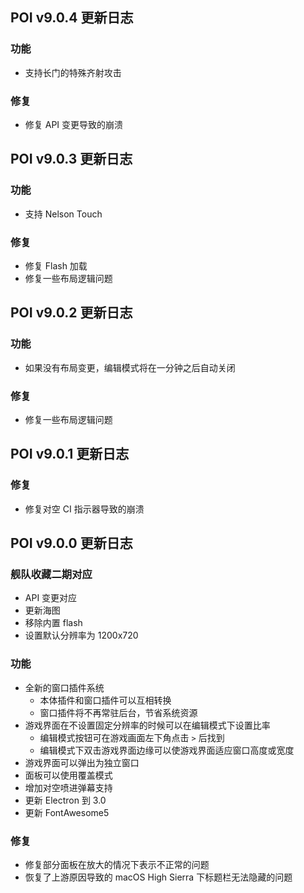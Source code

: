 ## POI v9.0.4 更新日志
### 功能
- 支持长门的特殊齐射攻击
### 修复
- 修复 API 变更导致的崩溃

## POI v9.0.3 更新日志
### 功能
- 支持 Nelson Touch
### 修复
- 修复 Flash 加载
- 修复一些布局逻辑问题

## POI v9.0.2 更新日志
### 功能
- 如果没有布局变更，编辑模式将在一分钟之后自动关闭
### 修复
- 修复一些布局逻辑问题

## POI v9.0.1 更新日志
### 修复
- 修复对空 CI 指示器导致的崩溃

## POI v9.0.0 更新日志
### 舰队收藏二期对应
- API 变更对应
- 更新海图
- 移除内置 flash
- 设置默认分辨率为 1200x720
### 功能
- 全新的窗口插件系统
  - 本体插件和窗口插件可以互相转换
  - 窗口插件将不再常驻后台，节省系统资源
- 游戏界面在不设置固定分辨率的时候可以在编辑模式下设置比率
  - 编辑模式按钮可在游戏画面左下角点击 `>` 后找到
  - 编辑模式下双击游戏界面边缘可以使游戏界面适应窗口高度或宽度
- 游戏界面可以弹出为独立窗口
- 面板可以使用覆盖模式
- 增加对空喷进弹幕支持
- 更新 Electron 到 3.0
- 更新 FontAwesome5
### 修复
- 修复部分面板在放大的情况下表示不正常的问题
- 恢复了上游原因导致的 macOS High Sierra 下标题栏无法隐藏的问题
